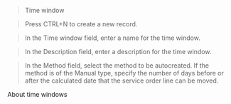 >   Time window

>   Press CTRL+N to create a new record.

>   In the Time window field, enter a name for the time window.

>   In the Description field, enter a description for the time window.

>   In the Method field, select the method to be autocreated. If the method is
>   of the Manual type, specify the number of days before or after the
>   calculated date that the service order line can be moved.

About time windows
